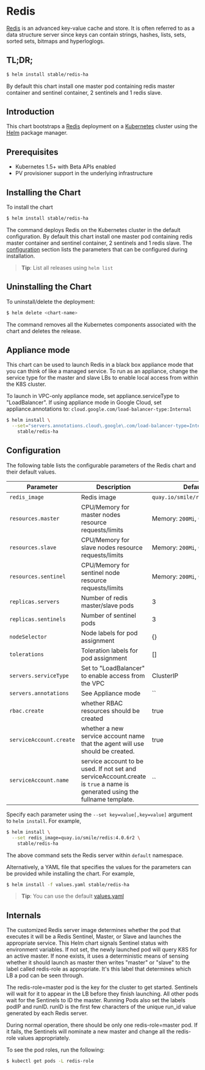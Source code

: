 # Redis

[Redis](http://redis.io/) is an advanced key-value cache and store. It is often referred to as a data structure server since keys can contain strings, hashes, lists, sets, sorted sets, bitmaps and hyperloglogs.

## TL;DR;

```bash
$ helm install stable/redis-ha
```

By default this chart install one master pod containing redis master container and sentinel container, 2 sentinels and 1 redis slave.

## Introduction

This chart bootstraps a [Redis](https://github.com/bitnami/bitnami-docker-redis) deployment on a [Kubernetes](http://kubernetes.io) cluster using the [Helm](https://helm.sh) package manager.

## Prerequisites

- Kubernetes 1.5+ with Beta APIs enabled
- PV provisioner support in the underlying infrastructure

## Installing the Chart

To install the chart

```bash
$ helm install stable/redis-ha
```

The command deploys Redis on the Kubernetes cluster in the default configuration. By default this chart install one master pod containing redis master container and sentinel container, 2 sentinels and 1 redis slave. The [configuration](#configuration) section lists the parameters that can be configured during installation.

> **Tip**: List all releases using `helm list`

## Uninstalling the Chart

To uninstall/delete the deployment:

```bash
$ helm delete <chart-name>
```

The command removes all the Kubernetes components associated with the chart and deletes the release.

## Appliance mode

This chart can be used to launch Redis in a black box appliance mode that you can think of like a managed service. To run as an appliance, change the service type for the master and slave LBs to enable local access from within the K8S cluster.

To launch in VPC-only appliance mode, set appliance.serviceType to "LoadBalancer". If using appliance mode in Google Cloud, set appliance.annotations to:
`cloud.google.com/load-balancer-type:Internal`

```bash
$ helm install \
  --set="servers.annotations.cloud\.google\.com/load-balancer-type=Internal,servers.serviceType=LoadBalancer" \
    stable/redis-ha
```

## Configuration

The following table lists the configurable parameters of the Redis chart and their default values.

| Parameter                        | Description                                                                                                                  | Default                                                   |
| -------------------------------- | -----------------------------------------------------                                                                        | --------------------------------------------------------- |
| `redis_image`                    | Redis image                                                                                                                  | `quay.io/smile/redis:4.0.6r2`                             |
| `resources.master`               | CPU/Memory for master nodes resource requests/limits                                                                         | Memory: `200Mi`, CPU: `100m`                              |
| `resources.slave`                | CPU/Memory for slave nodes  resource requests/limits                                                                         | Memory: `200Mi`, CPU: `100m`                              |
| `resources.sentinel`             | CPU/Memory for sentinel node resource requests/limits                                                                        | Memory: `200Mi`, CPU: `100m`                              |
| `replicas.servers`               | Number of redis master/slave pods                                                                                            | 3                                                         |
| `replicas.sentinels`             | Number of sentinel pods                                                                                                      | 3                                                         |
| `nodeSelector`                   | Node labels for pod assignment                                                                                               | {}                                                        |
| `tolerations`                    | Toleration labels for pod assignment                                                                                         | []                                                        |
| `servers.serviceType`            | Set to "LoadBalancer" to enable access from the VPC                                                                          | ClusterIP                                                 |
| `servers.annotations`            | See Appliance mode                                                                                                           | ``                                                        |
| `rbac.create`                    |  whether RBAC resources should be created                                                                                    | true                                                      |
| `serviceAccount.create`          | whether a new service account name that the agent will use should be created.                                                | true                                                      |
| `serviceAccount.name`            | service account to be used.  If not set and serviceAccount.create is `true` a name is generated using the fullname template. | ``                                                        |


Specify each parameter using the `--set key=value[,key=value]` argument to `helm install`. For example,

```bash
$ helm install \
  --set redis_image=quay.io/smile/redis:4.0.6r2 \
    stable/redis-ha
```

The above command sets the Redis server within  `default` namespace.

Alternatively, a YAML file that specifies the values for the parameters can be provided while installing the chart. For example,

```bash
$ helm install -f values.yaml stable/redis-ha
```

> **Tip**: You can use the default [values.yaml](values.yaml)

## Internals
The customized Redis server image determines whether the pod that executes it will be a Redis Sentinel,
Master, or Slave and launches the appropriate service. This Helm chart signals Sentinel status with
environment variables. If not set, the newly launched pod will query K8S for an active master. If none
exists, it uses a deterministic means of sensing whether it should launch as master then writes "master"
or "slave" to the label called redis-role as appropriate. It's this label that determines which LB a pod
can be seen through.

The redis-role=master pod is the key for the cluster to get started. Sentinels will wait for it to appear
in the LB before they finish launching. All other pods wait for the Sentinels to ID the master. Running
Pods also set the labels podIP and runID. runID is the first few characters of the unique run_id value
generated by each Redis server.

During normal operation, there should be only one redis-role=master pod. If it fails, the Sentinels
will nominate a new master and change all the redis-role values appropriately.

To see the pod roles, run the following:

```bash
$ kubectl get pods -L redis-role
```

